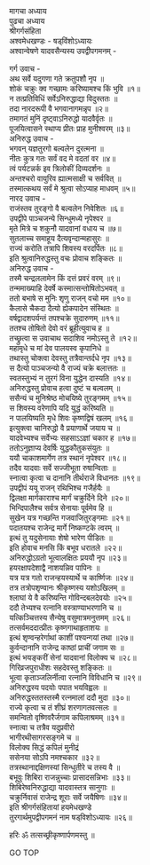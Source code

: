 मागचा अध्याय  
पुढचा अध्याय  
श्रीगर्गसंहिता  
अश्वमेधखण्डः - षड्‌विंशोऽध्यायः  
अश्वान्वेषणे यादवसैन्यस्य उपद्वीपगमनम् -  
  
गर्ग उवाच -  
अथ सर्वे यदुगणा गते क्रतुपशौ नृप ॥  
शोकं चक्रुः क्व गच्छामः करिष्यामश्च किं भुवि ॥१॥  
न तत्प्रतिविधिं सर्वेऽनिरुद्धाद्या विदुस्ततः ॥  
तदा नारदरूपी वै भगवानागमन्नृप ॥२॥  
तमागतं मुनिं दृष्ट्वाऽनिरुद्धो यादवैर्वृतः ॥  
पूजयित्वासने स्थाप्य प्रीतः प्राह मुनीश्वरम् ॥३॥  
अनिरुद्ध उवाच -  
भगवन् यज्ञतुरगो बल्वलेन दुरत्मना ॥  
नीतः कुत्र गतः सर्वं वद मे वदतां वर ॥४॥  
त्वं पर्यटन्नर्क इव त्रिलोकीं दिव्यदर्शनः ॥  
अन्तश्चरो वायुरिव ह्यात्मसाक्षी च सर्ववित् ॥  
तस्मात्कथय सर्वं मे श्रुत्वा सोऽप्याह माधवम् ॥५॥  
नारद उवाच -  
राजंस्तव तुरङ्गो वै बल्वलेन निवेशितः ॥६॥  
उपद्वीपे पाञ्चजन्ये सिन्धुमध्ये नृपेश्वर ॥  
मृते मित्रे च शकुनौ यादवानां वधाय च ॥७॥  
सुतलाच्च समाहूय दैत्यवृन्दान्महासुरः ॥  
राज्यं करोति तत्रापि शिवस्य वरदर्पितः ॥८॥  
इति श्रुत्वानिरुद्धस्तु वचः प्रोवाच शङ्कितः ॥  
अनिरुद्ध उवाच -  
तस्मै चन्द्रललामेन किं दत्तं प्रवरं वरम् ॥९॥  
तन्ममाख्याहि देवर्षे कस्मात्सन्तोषितोऽभवत् ॥  
ततो बभाषे स मुनिः शृणु राजन् वचो मम ॥१०॥  
कैलासे चैकदा दैत्यो ह्येकपादेन संस्थितः ॥  
वर्षद्वादशपर्यन्तं तपश्चक्रे सुदारुणम् ॥११॥  
ततश्च तोषितो देवो वरं ब्रूहीत्युवाच ह ॥  
तच्छ्रुत्वा स उवाचाथ सदाशिव नमोऽस्तु ते ॥१२॥  
महामृधे च मां देव पालयस्व कृपानिधे ॥  
तथास्तु चोक्त्वा देवस्तु तत्रैवान्तर्दधे नृप ॥१३॥  
स दैत्यो पाञ्चजन्यो वै राज्यं चक्रे बलात्ततः ॥  
स्वतस्तुभ्यं न तुरगं विना युद्धेन दास्यति ॥१४॥  
अनिरुद्धस्तु प्रोवाच हत्वा दुष्टं च बल्वलम् ॥  
ससैन्यं च मुनिश्रेष्ठ मोचयिष्ये तुरङ्गमम् ॥१५॥  
स शिवस्य वरेणापि यदि युद्धं करिष्यति ॥  
न पालयिष्यति मृधे शिवः कृष्णद्विषं खलम् ॥१६॥  
इत्युक्त्वा चानिरुद्धो वै प्रयाणार्थे जयाय च ॥  
यादवेभ्यश्च सर्वेभ्यः सहसाऽऽज्ञां चकार ह ॥१७॥  
ततोऽनुज्ञाप्य देवर्षिः युद्धकौतुकसंयुतः ॥  
ययौ चाकाशमार्गेण तत्र स्थानं नृपेश्वर ॥१८॥  
तदैव यादवाः सर्वे सज्जीभूता रुषान्विताः ॥  
स्नात्वा कृत्वा च दानानि तीर्थराजे विधानतः ॥१९॥  
उपद्वीपं ययू राजन्‌ रथिभिश्च गजैर्हयैः ॥  
द्विलक्षा मार्गकाराश्च मार्गं चक्रुर्दिने दिने ॥२०॥  
भिन्दिपालैश्च सर्वत्र सेनायाः पूर्वमेव हि ॥  
सुखेन यत्र गच्छन्ति गजवाजितुरङ्गमाः ॥२१॥  
पदातयश्च राजेन्द्र मार्गे निष्कण्टके त्वरम् ॥  
इत्थं तु यदुसेनायाः शेषो भारेण पीडितः ॥  
इति होवाच मनसि किं बभूव धरातले ॥२२॥  
अनिरुद्धोऽग्रतो भूत्वालक्षितः प्रययौ नृप ॥२३॥  
हयरक्षापदेशाद्वै नाशयन्निव पापिनः ॥  
यत्र यत्र गतो राजन्हयस्यार्थे च कार्ष्णिजः ॥२४॥  
तत्र तत्रोपशृण्वानः श्रीकृष्णस्य यशोऽखिलम् ॥  
श्लाघां ये वै करिष्यन्ति गोविन्दबलदेवयोः ॥२५॥  
ददौ तेभ्यश्च रत्नानि वस्त्राण्याभरणानि च ॥  
यत्किञ्चित्तस्य सैन्येषु वसुमात्रमनुत्तमम् ॥२६॥  
तत्सर्वमददात्प्रीतः कृष्णगाथाहृताशयः ॥  
इत्थं शृण्वन्हरेर्गाथां काशीं पश्यन्गयां तथा ॥२७॥  
कुर्वन्दानानि राजेन्द्र काष्ठां प्राचीं जगाम सः ॥  
इत्थं भयङ्करीं सेनां यादवानां विलोक्य च ॥२८॥  
गिरिव्रजपुराधीशः सहदेवस्तु शङ्कितः ॥  
भूत्वा कृताञ्जलिर्नीत्वा रत्नानि विविधानि च ॥२९॥  
अनिरुद्धस्य पदयोः पपात भयविह्वलः ॥  
अनिरुद्धस्ततस्तस्मै रत्नमालां ददौ मुदा ॥३०॥  
राज्ये कृत्वा च तं शीघ्रं शरणागतवत्सलः ॥  
समन्वितो वृष्णिवरैर्जगाम कपिलाश्रमम् ॥३१॥  
स्नात्वा च तत्रैव यदुप्रवीरो  
     भागीरथीसागरसङ्गमे च ॥  
विलोक्य सिद्धं कपिलं मुनीद्रं  
     ससेनया सोऽपि नमश्चकार ॥३२॥  
तत्रस्थानाद्दक्षिणस्यां सिन्धुतीरे च तस्य वै ॥  
बभूवुः शिबिरा राजन्नुच्चाः प्रासादसन्निभाः ॥३३॥  
शिबिरेष्वनिरुद्धाद्या यादवास्तत्र सानुगाः ॥  
चक्रुर्निवासं राजेन्द्र शूराः सर्वे जयैषिणः ॥३४॥  
इति श्रीगर्गसंहितायां हयमेधखण्डे  
तुरगार्थमुपद्वीपगमनं नाम षड्‌विशोऽध्यायः ॥२६॥  
  
हरिः ॐ तत्सच्छ्रीकृष्णार्पणमस्तु ॥  
  
GO TOP
